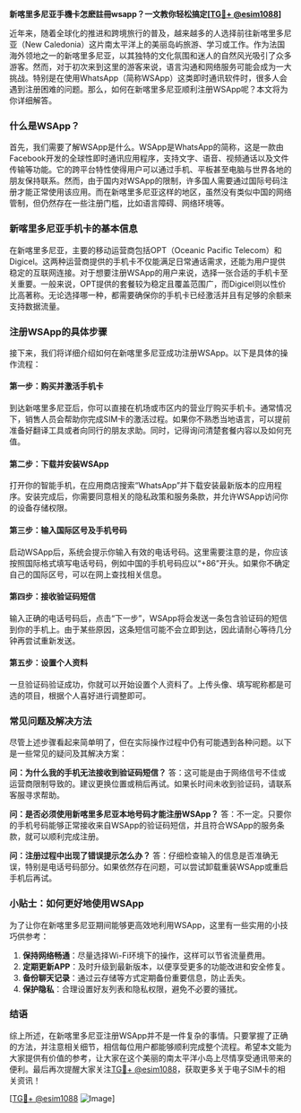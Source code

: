 **新喀里多尼亚手機卡怎麽註冊wsapp？一文教你轻松搞定[[TG💪+ @esim1088](https://t.me/s/esim1088)]**

近年来，随着全球化的推进和跨境旅行的普及，越来越多的人选择前往新喀里多尼亚（New Caledonia）这片南太平洋上的美丽岛屿旅游、学习或工作。作为法国海外领地之一的新喀里多尼亚，以其独特的文化氛围和迷人的自然风光吸引了众多游客。然而，对于初次来到这里的游客来说，语言沟通和网络服务可能会成为一大挑战。特别是在使用WhatsApp（简称WSApp）这类即时通讯软件时，很多人会遇到注册困难的问题。那么，如何在新喀里多尼亚顺利注册WSApp呢？本文将为你详细解答。

### 什么是WSApp？
首先，我们需要了解WSApp是什么。WSApp是WhatsApp的简称，这是一款由Facebook开发的全球性即时通讯应用程序，支持文字、语音、视频通话以及文件传输等功能。它的跨平台特性使得用户可以通过手机、平板甚至电脑与世界各地的朋友保持联系。然而，由于国内对WSApp的限制，许多国人需要通过国际号码注册才能正常使用该应用。而在新喀里多尼亚这样的地区，虽然没有类似中国的网络管制，但仍然存在一些注册门槛，比如语言障碍、网络环境等。

### 新喀里多尼亚手机卡的基本信息
在新喀里多尼亚，主要的移动运营商包括OPT（Oceanic Pacific Telecom）和Digicel。这两种运营商提供的手机卡不仅能满足日常通话需求，还能为用户提供稳定的互联网连接。对于想要注册WSApp的用户来说，选择一张合适的手机卡至关重要。一般来说，OPT提供的套餐较为稳定且覆盖范围广，而Digicel则以性价比高著称。无论选择哪一种，都需要确保你的手机卡已经激活并且有足够的余额来支持数据流量。

### 注册WSApp的具体步骤
接下来，我们将详细介绍如何在新喀里多尼亚成功注册WSApp。以下是具体的操作流程：

#### 第一步：购买并激活手机卡
到达新喀里多尼亚后，你可以直接在机场或市区内的营业厅购买手机卡。通常情况下，销售人员会帮助你完成SIM卡的激活过程。如果你不熟悉当地语言，可以提前准备好翻译工具或者向同行的朋友求助。同时，记得询问清楚套餐内容以及如何充值。

#### 第二步：下载并安装WSApp
打开你的智能手机，在应用商店搜索“WhatsApp”并下载安装最新版本的应用程序。安装完成后，你需要同意相关的隐私政策和服务条款，并允许WSApp访问你的设备存储权限。

#### 第三步：输入国际区号及手机号码
启动WSApp后，系统会提示你输入有效的电话号码。这里需要注意的是，你应该按照国际格式填写电话号码，例如中国的手机号码应以“+86”开头。如果你不确定自己的国际区号，可以在网上查找相关信息。

#### 第四步：接收验证码短信
输入正确的电话号码后，点击“下一步”，WSApp将会发送一条包含验证码的短信到你的手机上。由于某些原因，这条短信可能不会立即到达，因此请耐心等待几分钟再尝试重新发送。

#### 第五步：设置个人资料
一旦验证码验证成功，你就可以开始设置个人资料了。上传头像、填写昵称都是可选的项目，根据个人喜好进行调整即可。

### 常见问题及解决方法
尽管上述步骤看起来简单明了，但在实际操作过程中仍有可能遇到各种问题。以下是一些常见的疑问及其解决方案：

**问：为什么我的手机无法接收到验证码短信？**
答：这可能是由于网络信号不佳或运营商限制导致的。建议更换位置或稍后再试。如果长时间未收到验证码，请联系客服寻求帮助。

**问：是否必须使用新喀里多尼亚本地号码才能注册WSApp？**
答：不一定。只要你的手机号码能够正常接收来自WSApp的验证码短信，并且符合WSApp的服务条款，就可以顺利完成注册。

**问：注册过程中出现了错误提示怎么办？**
答：仔细检查输入的信息是否准确无误，特别是电话号码部分。如果依然存在问题，可以尝试卸载重装WSApp或重启手机后再试。

### 小贴士：如何更好地使用WSApp
为了让你在新喀里多尼亚期间能够更高效地利用WSApp，这里有一些实用的小技巧供参考：

1. **保持网络畅通**：尽量选择Wi-Fi环境下的操作，这样可以节省流量费用。
2. **定期更新APP**：及时升级到最新版本，以便享受更多的功能改进和安全修复。
3. **备份聊天记录**：通过云存储等方式定期备份重要信息，防止丢失。
4. **保护隐私**：合理设置好友列表和隐私权限，避免不必要的骚扰。

### 结语
综上所述，在新喀里多尼亚注册WSApp并不是一件复杂的事情。只要掌握了正确的方法，并注意相关细节，相信每位用户都能够顺利完成整个流程。希望本文能为大家提供有价值的参考，让大家在这个美丽的南太平洋小岛上尽情享受通讯带来的便利。最后再次提醒大家关注[TG💪+ @esim1088](https://t.me/s/esim1088)，获取更多关于电子SIM卡的相关资讯！

[[TG💪+ @esim1088](https://t.me/s/esim1088) ![Image](https://i.postimg.cc/4NQfJmqS/Snipaste-2025-05-13-00-14-12.png)]